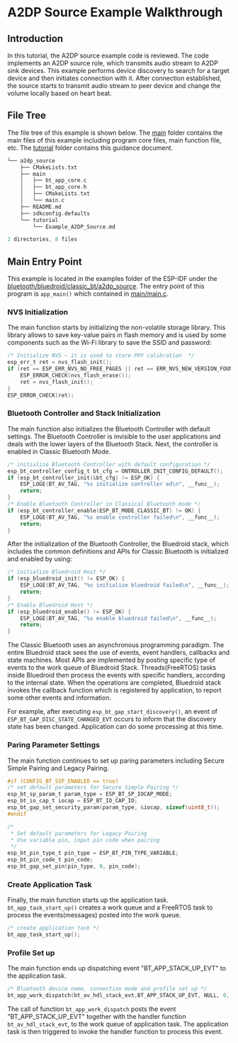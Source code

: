 # A2DP Source Example Walkthrough

## Introduction

In this tutorial, the A2DP source example code is reviewed. The code implements an A2DP source role, which transmits audio stream to A2DP sink devices. This example performs device discovery to search for a target device and then initiates connection with it. After connection established, the source starts to transmit audio stream to peer device and change the volume locally based on heart beat.

## File Tree

The file tree of this example is shown below. The [main](../main) folder contains the main files of this example including program core files, main function file, etc. The [tutorial](../tutorial) folder contains this guidance document.

```c
└── a2dp_source
    ├── CMakeLists.txt
    ├── main
    │   ├── bt_app_core.c
    │   ├── bt_app_core.h
    │   ├── CMakeLists.txt
    │   └── main.c
    ├── README.md
    ├── sdkconfig.defaults
    └── tutorial
        └── Example_A2DP_Source.md

2 directories, 8 files
```

## Main Entry Point

This example is located in the examples folder of the ESP-IDF under the [bluetooth/bluedroid/classic_bt/a2dp_source](../). The entry point of this program is `app_main()` which contained in [main/main.c](../main/main.c).

### NVS Initialization

The main function starts by initializing the non-volatile storage library. This library allows to save key-value pairs in flash memory and is used by some components such as the Wi-Fi library to save the SSID and password:

```c
/* Initialize NVS — it is used to store PHY calibration  */
esp_err_t ret = nvs_flash_init();
if (ret == ESP_ERR_NVS_NO_FREE_PAGES || ret == ERR_NVS_NEW_VERSION_FOUND) {
    ESP_ERROR_CHECK(nvs_flash_erase());
    ret = nvs_flash_init();
}
ESP_ERROR_CHECK(ret);
```

### Bluetooth Controller and Stack Initialization

The main function also initializes the Bluetooth Controller with default settings. The Bluetooth Controller is invisible to the user applications and deals with the lower layers of the Bluetooth Stack. Next, the controller is enabled in Classic Bluetooth Mode.

```c
/* initialize Bluetooth Controller with default configuration */
esp_bt_controller_config_t bt_cfg = ONTROLLER_INIT_CONFIG_DEFAULT();
if (esp_bt_controller_init(&bt_cfg) != ESP_OK) {
    ESP_LOGE(BT_AV_TAG, "%s initialize controller ed\n", __func__);
    return;
}
/* Enable Bluetooth Controller in Classical Bluetooth mode */
if (esp_bt_controller_enable(ESP_BT_MODE_CLASSIC_BT) != OK) {
    ESP_LOGE(BT_AV_TAG, "%s enable controller failed\n", __func__);
    return;
}
```

After the initialization of the Bluetooth Controller, the Bluedroid stack, which includes the common definitions and APIs for Classic Bluetooth is initialized and enabled by using:

```c
/* initialize Bluedroid Host */
if (esp_bluedroid_init() != ESP_OK) {
    ESP_LOGE(BT_AV_TAG, "%s initialize bluedroid failed\n", __func__);
    return;
}
/* Enable Bluedroid Host */
if (esp_bluedroid_enable() != ESP_OK) {
    ESP_LOGE(BT_AV_TAG, "%s enable bluedroid failed\n", __func__);
    return;
}
```

The Classic Bluetooth uses an asynchronous programming paradigm. The entire Bluedroid stack sees the use of events, event handlers, callbacks and state machines. Most APIs are implemented by posting specific type of events to the work queue of Bluedroid Stack. Threads(FreeRTOS) tasks inside Bluedroid then process the events with specific handlers, according to the internal state. When the operations are completed, Bluedroid stack invokes the callback function which is registered by application, to report some other events and information.

For example, after executing `esp_bt_gap_start_discovery()`, an event of `ESP_BT_GAP_DISC_STATE_CHANGED_EVT` occurs to inform that the discovery state has been changed. Application can do some processing at this time.

### Paring Parameter Settings

The main function continues to set up paring parameters including Secure Simple Pairing and Legacy Pairing.

```c
#if (CONFIG_BT_SSP_ENABLED == true)
/* set default parameters for Secure Simple Pairing */
esp_bt_sp_param_t param_type = ESP_BT_SP_IOCAP_MODE;
esp_bt_io_cap_t iocap = ESP_BT_IO_CAP_IO;
esp_bt_gap_set_security_param(param_type, &iocap, sizeof(uint8_t));
#endif

/*
 * Set default parameters for Legacy Pairing
 * Use variable pin, input pin code when pairing
 */
esp_bt_pin_type_t pin_type = ESP_BT_PIN_TYPE_VARIABLE;
esp_bt_pin_code_t pin_code;
esp_bt_gap_set_pin(pin_type, 0, pin_code);
```

### Create Application Task

Finally, the main function starts up the application task. `bt_app_task_start_up()` creates a work queue and a FreeRTOS task to process the events(messages) posted into the work queue.

```c
/* create application task */
bt_app_task_start_up();
```

### Profile Set up

The main function ends up dispatching event "BT_APP_STACK_UP_EVT" to the application task. 

```c
/* Bluetooth device name, connection mode and profile set up */
bt_app_work_dispatch(bt_av_hdl_stack_evt,BT_APP_STACK_UP_EVT, NULL, 0, NULL);
```

The call of function `bt_app_work_dispatch` posts the event "BT_APP_STACK_UP_EVT" together with the handler function `bt_av_hdl_stack_evt`, to the work queue of application task. The application task is then triggered to invoke the handler function to process this event.
